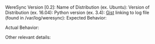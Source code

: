 WereSync Version [0.2]:
Name of Distribution (ex. Ubuntu):
Version of Distribution (ex. 16.04):
Python version (ex. 3.4):
[Gist](https://gist.github.com) linking to log file (found in /var/log/weresync):
Expected Behavior:

Actual Behavior:

Other relevant details:
